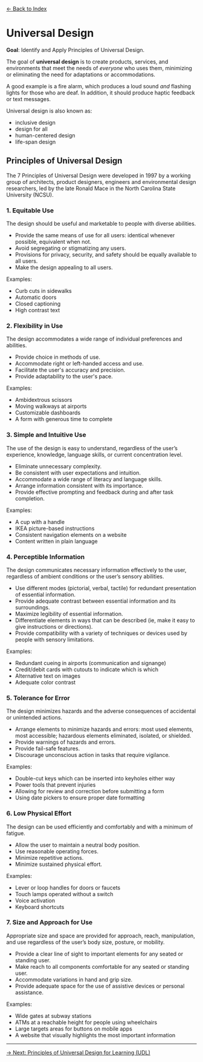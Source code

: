 [&larr; Back to Index](index.md)

# Universal Design

**Goal**: Identify and Apply Principles of Universal Design.

The goal of **universal design** is to create products, services, and environments that meet the needs of *everyone* who uses them, minimizing or eliminating the need for adaptations or accommodations.

A good example is a fire alarm, which produces a loud sound *and* flashing lights for those who are deaf. In addition, it should produce haptic feedback or text messages.

Universal design is also known as:
* inclusive design
* design for all
* human-centered design
* life-span design

## Principles of Universal Design

The 7 Principles of Universal Design were developed in 1997 by a working group of architects, product designers, engineers and environmental design researchers, led by the late Ronald Mace in the North Carolina State University (NCSU).

### 1. Equitable Use

The design should be useful and marketable to people with diverse abilities.

* Provide the same means of use for all users: identical whenever possible, equivalent when not.
* Avoid segregating or stigmatizing any users.
* Provisions for privacy, security, and safety should be equally available to all users.
* Make the design appealing to all users.

Examples:
* Curb cuts in sidewalks
* Automatic doors
* Closed captioning
* High contrast text

### 2. Flexibility in Use

The design accommodates a wide range of individual preferences and abilities.

* Provide choice in methods of use.
* Accommodate right or left-handed access and use.
* Facilitate the user's accuracy and precision.
* Provide adaptability to the user's pace.

Examples:
* Ambidextrous scissors
* Moving walkways at airports
* Customizable dashboards
* A form with generous time to complete

### 3. Simple and Intuitive Use

The use of the design is easy to understand, regardless of the user’s experience, knowledge, language skills, or current concentration level.

* Eliminate unnecessary complexity.
* Be consistent with user expectations and intuition.
* Accommodate a wide range of literacy and language skills.
* Arrange information consistent with its importance.
* Provide effective prompting and feedback during and after task completion.

Examples:
* A cup with a handle
* IKEA picture-based instructions
* Consistent navigation elements on a website
* Content written in plain language

### 4. Perceptible Information

The design communicates necessary information effectively to the user, regardless of ambient conditions or the user’s sensory abilities.

* Use different modes (pictorial, verbal, tactile) for redundant presentation of essential information.
* Provide adequate contrast between essential information and its surroundings.
* Maximize legibility of essential information.
* Differentiate elements in ways that can be described (ie, make it easy to give instructions or directions).
* Provide compatibility with a variety of techniques or devices used by people with sensory limitations.

Examples:
* Redundant cueing in airports (communication and signange)
* Credit/debit cards with cutouts to indicate which is which
* Alternative text on images
* Adequate color contrast

### 5. Tolerance for Error

The design minimizes hazards and the adverse consequences of accidental or unintended actions.

* Arrange elements to minimize hazards and errors: most used elements, most accessible; hazardous elements eliminated, isolated, or shielded.
* Provide warnings of hazards and errors.
* Provide fail-safe features.
* Discourage unconscious action in tasks that require vigilance.

Examples:
* Double-cut keys which can be inserted into keyholes either way
* Power tools that prevent injuries
* Allowing for review and correction before submitting a form
* Using date pickers to ensure proper date formatting 

### 6. Low Physical Effort

The design can be used efficiently and comfortably and with a minimum of fatigue.

* Allow the user to maintain a neutral body position.
* Use reasonable operating forces.
* Minimize repetitive actions.
* Minimize sustained physical effort.

Examples:
* Lever or loop handles for doors or faucets
* Touch lamps operated without a switch
* Voice activation
* Keyboard shortcuts

### 7. Size and Approach for Use

Appropriate size and space are provided for approach, reach, manipulation, and use regardless of the user’s body size, posture, or mobility.

* Provide a clear line of sight to important elements for any seated or standing user.
* Make reach to all components comfortable for any seated or standing user.
* Accommodate variations in hand and grip size.
* Provide adequate space for the use of assistive devices or personal assistance.

Examples:
* Wide gates at subway stations
* ATMs at a reachable height for people using wheelchairs
* Large targets areas for buttons on mobile apps
* A website that visually highlights the most important information

--- 

[&rarr; Next: Principles of Universal Design for Learning (UDL)](f-universal-design-for-learning.md)